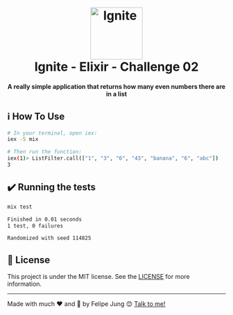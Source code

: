 <h1 align="center">
    <img width="120" alt="Ignite" src="https://res.cloudinary.com/dqcqifjms/image/upload/v1615216700/felipejung/ignite.png" />
    <br>
    Ignite - Elixir - Challenge 02
</h1>

<h4 align="center">
  A really simple application that returns how many even numbers there are in a list
</h4>

## :information_source: How To Use

```bash
# In your terminal, open iex:
iex -S mix

# Then run the function:
iex(1)> ListFilter.call(["1", "3", "6", "43", "banana", "6", "abc"])
3
```

## :heavy_check_mark: Running the tests

```bash
mix test

Finished in 0.01 seconds
1 test, 0 failures

Randomized with seed 114825
```

## :memo: License

This project is under the MIT license. See the [LICENSE](https://github.com/felipe-jm/ignite-elixir-challenge-01/blob/master/LICENSE) for more information.

---

Made with much :heart: and :muscle: by Felipe Jung :blush: <a href="https://www.linkedin.com/in/felipe-jung/">Talk to me!</a>
